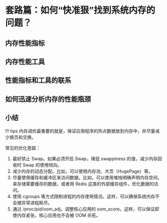 # 套路篇：如何“快准狠”找到系统内存的问题？

## 内存性能指标

## 内存性能工具

## 性能指标和工具的联系

## 如何迅速分析内存的性能瓶颈

## 小结

!!! tips
    内存调优最重要的就是，保证应用程序的热点数据放到内存中，并尽量减少换页和交换。

常见的优化思路：

1. 最好禁止 Swap。如果必须开启 Swap，降低 swappiness 的值，减少内存回收时 Swap 的使用倾向。
2. 减少内存的动态分配。比如，可以使用内存池、大页（HugePage）等。
3. 尽量使用缓存和缓冲区来访问数据。比如，可以使用堆栈明确声明内存空间，来存储需要缓存的数据，或者用 Redis 这类的外部缓存组件，优化数据的访问。
4. 使用 cgroups 等方式限制进程的内存使用情况。这样，可以确保系统内存不会被异常进程耗尽。
5. 通过 /proc/pid/oom_adj，调整核心应用的 oom_score。这样，可以保证即使内存紧张，核心应用也不会被 OOM 杀死。
